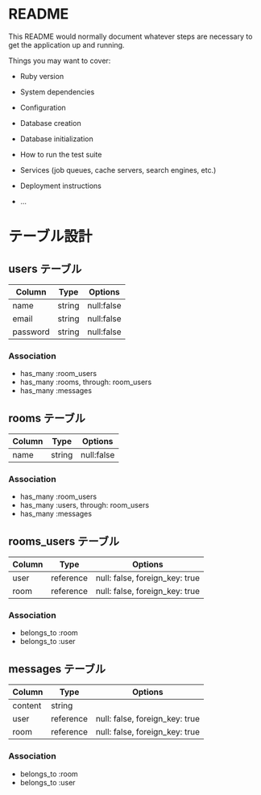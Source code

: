 # README

This README would normally document whatever steps are necessary to get the
application up and running.

Things you may want to cover:

* Ruby version

* System dependencies

* Configuration

* Database creation

* Database initialization

* How to run the test suite

* Services (job queues, cache servers, search engines, etc.)

* Deployment instructions

* ...

# テーブル設計

## users テーブル

| Column    | Type    | Options     |
| --------- | ------- | ----------- |
| name      | string  | null:false  |
| email     | string  | null:false  |
| password  | string  | null:false  |

### Association

- has_many :room_users
- has_many :rooms, through: room_users
- has_many :messages

## rooms テーブル

| Column | Type    | Options     |
| ------ | ------- | ----------- |
| name   | string  | null:false  |

### Association

- has_many :room_users
- has_many :users, through: room_users
- has_many :messages

## rooms_users テーブル

| Column | Type      | Options                          |
| ------ | --------- | -------------------------------- |
| user   | reference | null: false, foreign_key: true   |
| room   | reference | null: false, foreign_key: true   |

### Association

- belongs_to :room
- belongs_to :user

## messages テーブル

| Column    | Type      | Options                          |
| --------- | --------- | -------------------------------- |
| content   | string    |                                  |
| user      | reference | null: false, foreign_key: true   |
| room      | reference | null: false, foreign_key: true   |

### Association

- belongs_to :room
- belongs_to :user